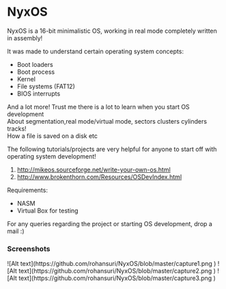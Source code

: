 # NyxOS
NyxOS is a 16-bit minimalistic OS, working in real mode completely written in assembly!

It was made to understand certain operating system concepts:
<ul>
<li>Boot loaders
<li>Boot process
<li>Kernel
<li>File systems (FAT12)
<li>BIOS interrupts
</ul>
And a lot more! Trust me there is a lot to learn when you start OS development<br>
About segmentation,real mode/virtual mode, sectors clusters cylinders tracks!<br>
How a file is saved on a disk etc

The following tutorials/projects are very helpful for anyone to start off with operating system development!

1) http://mikeos.sourceforge.net/write-your-own-os.html <br>
2) http://www.brokenthorn.com/Resources/OSDevIndex.html <br>


Requirements:
<ul>
<li>NASM
<li>Virtual Box for testing
</ul>

For any queries regarding the project or starting OS development, drop a mail :) <br>

<h3>Screenshots</h3>
![Alt text](https://github.com/rohansuri/NyxOS/blob/master/capture1.png )
![Alt text](https://github.com/rohansuri/NyxOS/blob/master/capture2.png )
![Alt text](https://github.com/rohansuri/NyxOS/blob/master/capture3.png )

